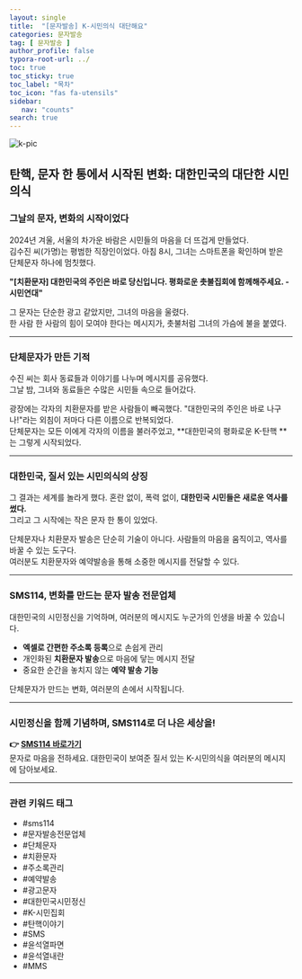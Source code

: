 ```yaml
---
layout: single
title:  "[문자발송] K-시민의식 대단해요"
categories: 문자발송
tag: [ 문자발송 ]
author_profile: false
typora-root-url: ../
toc: true
toc_sticky: true
toc_label: "목차"
toc_icon: "fas fa-utensils" 
sidebar:
   nav: "counts"
search: true
---
```


![k-pic](/images/2024-12-21-advertiesment-01/k-pic.png)

## **탄핵, 문자 한 통에서 시작된 변화: 대한민국의 대단한 시민의식**

### **그날의 문자, 변화의 시작이었다**

2024년 겨울, 서울의 차가운 바람은 시민들의 마음을 더 뜨겁게 만들었다.  
김수진 씨(가명)는 평범한 직장인이었다. 아침 8시, 그녀는 스마트폰을 확인하며 받은 단체문자 하나에 멈칫했다.  

**"[치환문자] 대한민국의 주인은 바로 당신입니다. 평화로운 촛불집회에 함께해주세요. - 시민연대"**

그 문자는 단순한 광고 같았지만, 그녀의 마음을 울렸다.  
한 사람 한 사람의 힘이 모여야 한다는 메시지가, 촛불처럼 그녀의 가슴에 불을 붙였다.

---

### **단체문자가 만든 기적**

수진 씨는 회사 동료들과 이야기를 나누며 메시지를 공유했다.  
그날 밤, 그녀와 동료들은 수많은 시민들 속으로 들어갔다.  

광장에는 각자의 치환문자를 받은 사람들이 빼곡했다. "대한민국의 주인은 바로 나구나!"라는 외침이 저마다 다른 이름으로 반복되었다.  
단체문자는 모든 이에게 각자의 이름을 불러주었고, **대한민국의 평화로운 K-탄핵 **는 그렇게 시작되었다.  

---

### **대한민국, 질서 있는 시민의식의 상징**  

그 결과는 세계를 놀라게 했다. 혼란 없이, 폭력 없이, **대한민국 시민들은 새로운 역사를 썼다.**  
그리고 그 시작에는 작은 문자 한 통이 있었다.  

단체문자나 치환문자 발송은 단순히 기술이 아니다. 사람들의 마음을 움직이고, 역사를 바꿀 수 있는 도구다.  
여러분도 치환문자와 예약발송을 통해 소중한 메시지를 전달할 수 있다.  

---

### **SMS114, 변화를 만드는 문자 발송 전문업체**

대한민국의 시민정신을 기억하며, 여러분의 메시지도 누군가의 인생을 바꿀 수 있습니다.  
- **엑셀로 간편한 주소록 등록**으로 손쉽게 관리  
- 개인화된 **치환문자 발송**으로 마음에 닿는 메시지 전달  
- 중요한 순간을 놓치지 않는 **예약 발송 기능**  

단체문자가 만드는 변화, 여러분의 손에서 시작됩니다.

---

### **시민정신을 함께 기념하며, SMS114로 더 나은 세상을!**  

**👉 [SMS114 바로가기](https://sms114.co.kr)**  
문자로 마음을 전하세요. 대한민국이 보여준 질서 있는 K-시민의식을 여러분의 메시지에 담아보세요.

---



### **관련 키워드 태그**  

- #sms114  
- #문자발송전문업체  
- #단체문자  
- #치환문자  
- #주소록관리  
- #예약발송  
- #광고문자  
- #대한민국시민정신  
- #K-시민집회
- #탄핵이야기  
- #SMS  
- #윤석열파면
- #윤석열내란
- #MMS  